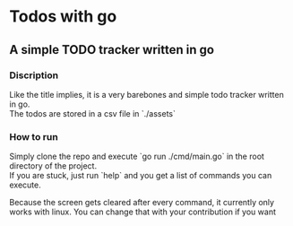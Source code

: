 # Todos with go
## A simple TODO tracker written in go
### Discription
<p>Like the title implies, it is a very barebones and simple todo tracker written in go. <br>The todos are stored in a csv file in `./assets`</p>

### How to run
<p>Simply clone the repo and execute `go run ./cmd/main.go` in the root directory of the project.<br>If you are stuck, just run `help` and you get a list of commands you can execute.</p>
<p>Because the screen gets cleared after every command, it currently only works with linux. You can change that with your contribution if you want</p>
